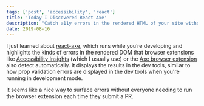 ```yaml
---
tags: ['post', 'accessibility', 'react']
title: 'Today I Discovered React Axe'
description: "Catch a11y errors in the rendered HTML of your site without an extension" 
date: 2019-08-16
---
```


I just learned about [react-axe](https://github.com/dequelabs/react-axe), which runs while you’re developing and highlights the kinds of errors in the rendered DOM that browser extensions like [Accessibility Insights](https://accessibilityinsights.io/) (which I usually use) or the [Axe browser extension](https://www.deque.com/axe/) also detect automatically. It displays the results in the dev tools, similar to how prop validation errors are displayed in the dev tools when you're running in development mode.

It seems like a nice way to surface errors without everyone needing to run the browser extension each time they submit a PR.